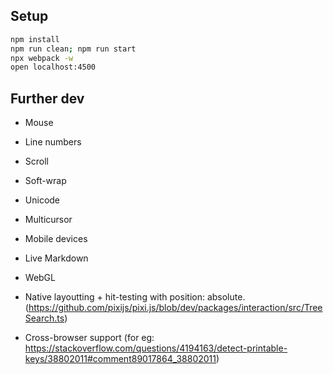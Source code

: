 ## Setup

```sh
npm install
npm run clean; npm run start
npx webpack -w
open localhost:4500
```

## Further dev

- Mouse

- Line numbers

- Scroll

- Soft-wrap

- Unicode

- Multicursor

- Mobile devices

- Live Markdown

- WebGL

- Native layoutting + hit-testing with position: absolute.
  (https://github.com/pixijs/pixi.js/blob/dev/packages/interaction/src/TreeSearch.ts)

- Cross-browser support (for eg:
  https://stackoverflow.com/questions/4194163/detect-printable-keys/38802011#comment89017864_38802011)
